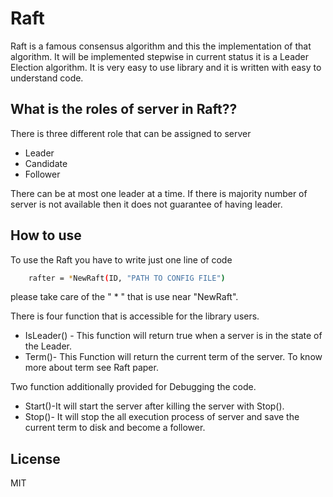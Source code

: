 Raft
=========

Raft is a famous consensus algorithm and this the implementation of that algorithm. It will be implemented stepwise in current status it is a Leader Election algorithm. It is very easy to use library and it is written with easy to understand code.

What is the roles of server in Raft??
----------------------------------
There is three different role that can be assigned to server

* Leader
* Candidate
* Follower





There can be at most one leader at a time. If there is majority number of server is not available then it does not guarantee of having leader.


How to use
--------------
To use the Raft you have to write just one line of code
```sh
    rafter = *NewRaft(ID, "PATH TO CONFIG FILE")
```
please take care of the " * " that is use near "NewRaft".

There is four function that is accessible for the library users.
* IsLeader() - This function will return true when a server is in the state of the Leader.
* Term()- This Function will return the current term of the server. To know more about term see Raft paper.

Two function additionally provided for Debugging the code.
* Start()-It will start the server after killing the server with Stop().
* Stop()- It will stop the all execution process of server and save the current term to disk and become a follower.



License
----

MIT
